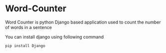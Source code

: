 # Word-Counter
Word Counter is python Django based application used to count the number of words in a sentence

You can install django using following command

 `pip install Django`
